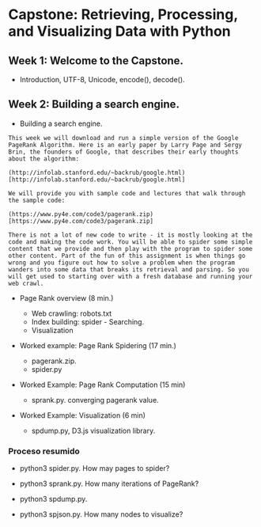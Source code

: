 # Capstone: Retrieving, Processing, and Visualizing Data with Python

## Week 1: Welcome to the Capstone.

- Introduction, UTF-8, Unicode, encode(), decode().

## Week 2: Building a search engine.

- Building a search engine.

```
This week we will download and run a simple version of the Google PageRank Algorithm. Here is an early paper by Larry Page and Sergy Brin, the founders of Google, that describes their early thoughts about the algorithm:

(http://infolab.stanford.edu/~backrub/google.html)[http://infolab.stanford.edu/~backrub/google.html]

We will provide you with sample code and lectures that walk through the sample code:

(https://www.py4e.com/code3/pagerank.zip)[https://www.py4e.com/code3/pagerank.zip]

There is not a lot of new code to write - it is mostly looking at the code and making the code work. You will be able to spider some simple content that we provide and then play with the program to spider some other content. Part of the fun of this assignment is when things go wrong and you figure out how to solve a problem when the program wanders into some data that breaks its retrieval and parsing. So you will get used to starting over with a fresh database and running your web crawl.
```

- Page Rank overview (8 min.)

  - Web crawling: robots.txt
  - Index building: spider  - Searching.
  - Visualization

- Worked example: Page Rank Spidering (17 min.)

  - pagerank.zip.
  - spider.py

- Worked Example: Page Rank Computation (15 min)

  - sprank.py. converging pagerank value.

- Worked Example: Visualization (6 min)

  - spdump.py, D3.js visualization library.


### Proceso resumido

- python3 spider.py. How may pages to spider?

- python3 sprank.py. How many iterations of PageRank?

- python3 spdump.py.

- python3 spjson.py. How many nodes to visualize?
